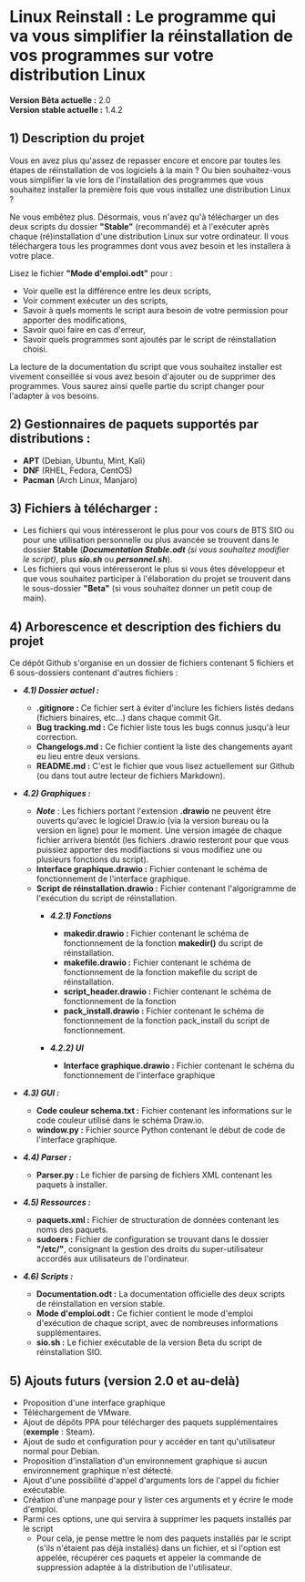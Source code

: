 # Linux Reinstall : Le programme qui va vous simplifier la réinstallation de vos programmes sur votre distribution Linux

**Version Bêta actuelle :** 2.0  
**Version stable actuelle :** 1.4.2  

## 1) Description du projet

Vous en avez plus qu'assez de repasser encore et encore par toutes les étapes de réinstallation de vos logiciels à la main ? Ou bien souhaitez-vous vous simplifier la vie lors de l'installation des programmes que vous souhaitez installer la première fois que vous installez une distribution Linux ?

Ne vous embêtez plus. Désormais, vous n'avez qu'à télécharger un des deux scripts du dossier **"Stable"** (recommandé) et à l'exécuter après chaque (ré)installation d'une distribution Linux sur votre ordinateur. Il vous téléchargera tous les programmes dont vous avez besoin et les installera à votre place.

Lisez le fichier **"Mode d'emploi.odt"** pour :  
<ul>
    <li> Voir quelle est la différence entre les deux scripts,  </li>
    <li> Voir comment exécuter un des scripts,  </li>
    <li> Savoir à quels moments le script aura besoin de votre permission pour apporter des modifications,  </li>  
    <li> Savoir quoi faire en cas d'erreur,  </li>
    <li> Savoir quels programmes sont ajoutés par le script de réinstallation choisi.  </li>  
</ul>

La lecture de la documentation du script que vous souhaitez installer est vivement conseillée si vous avez besoin d'ajouter ou de supprimer des programmes. Vous saurez ainsi quelle partie du script changer pour l'adapter à vos besoins.

## 2) Gestionnaires de paquets supportés par distributions :
- **APT** (Debian, Ubuntu, Mint, Kali)  
- **DNF** (RHEL, Fedora, CentOS)  
- **Pacman** (Arch Linux, Manjaro)  

## 3) Fichiers à télécharger :

- Les fichiers qui vous intéresseront le plus pour vos cours de BTS SIO ou pour une utilisation personnelle ou plus avancée se trouvent dans le dossier **Stable** (*__Documentation Stable.odt__* _(si vous souhaitez modifier le script)_, plus *__sio.sh__* ou *__personnel.sh__*).  
- Les fichiers qui vous intéresseront le plus si vous êtes développeur et que vous souhaitez participer à l'élaboration du projet se trouvent dans le sous-dossier **"Beta"** (si vous souhaitez donner un petit coup de main).  

## 4) Arborescence et description des fichiers du projet

Ce dépôt Github s'organise en un dossier de fichiers contenant 5 fichiers et 6 sous-dossiers contenant d'autres fichiers :  

* *__4.1) Dossier actuel :__*  
    - **.gitignore :** Ce fichier sert à éviter d'inclure les fichiers listés dedans (fichiers binaires, etc...) dans chaque commit Git.  
    - **Bug tracking.md :** Ce fichier liste tous les bugs connus jusqu'à leur correction.  
    - **Changelogs.md :** Ce fichier contient la liste des changements ayant eu lieu entre deux versions.  
    - **README.md :** C'est le fichier que vous lisez actuellement sur Github (ou dans tout autre lecteur de fichiers Markdown).  

* *__4.2) Graphiques :__*
    - *__Note__* : Les fichiers portant l'extension **.drawio** ne peuvent être ouverts qu'avec le logiciel Draw.io (via la version bureau ou la version en ligne) pour le moment. Une version imagée de chaque fichier arrivera bientôt (les fichiers .drawio resteront pour que vous puissiez apporter des modifiactions si vous modifiez une ou plusieurs fonctions du script).  
    - **Interface graphique.drawio :** Fichier contenant le schéma de fonctionnement de l'interface graphique.  
    - **Script de réinstallation.drawio :** Fichier contenant l'algorigramme de l'exécution du script de réinstallation.  
        * *__4.2.1) Fonctions__*
            - **makedir.drawio :** Fichier contenant le schéma de fonctionnement de la fonction **makedir()** du script de réinstallation.  
            - **makefile.drawio :** Fichier contenant le schéma de fonctionnement de la fonction makefile du script de réinstallation.   
            - **script_header.drawio :** Fichier contenant le schéma de fonctionnement de la fonction
            - **pack_install.drawio :** Fichier contenant le schéma de fonctionnement de la fonction pack_install du script de fonctionnement.  

        * *__4.2.2) UI__*
            - **Interface graphique.drawio :** Fichier contenant le schéma du fonctionnement de l'interface graphique

* *__4.3) GUI :__*  
    - **Code couleur schema.txt :** Fichier contenant les informations sur le code couleur utilisé dans le schéma Draw.io.  
    - **window.py :** Fichier source Python contenant le début de code de l'interface graphique.  

* *__4.4) Parser :__*  
    - **Parser.py :** Le fichier de parsing de fichiers XML contenant les paquets à installer.  

* *__4.5) Ressources :__*  
    - **paquets.xml :** Fichier de structuration de données contenant les noms des paquets.  
    - **sudoers :** Fichier de configuration se trouvant dans le dossier **"/etc/"**, consignant la gestion des droits du super-utilisateur accordés aux utilisateurs de l'ordinateur.  

* *__4.6) Scripts :__*  
    - **Documentation.odt :** La documentation officielle des deux scripts de réinstallation en version stable.  
    - **Mode d'emploi.odt :** Ce fichier contient le mode d'emploi d'exécution de chaque script, avec de nombreuses informations supplémentaires.  
    - **sio.sh :** Le fichier exécutable de la version Beta du script de réinstallation SIO.  


## 5) Ajouts futurs (version 2.0 et au-delà)

- Proposition d'une interface graphique  
- Téléchargement de VMware.  
- Ajout de dépôts PPA pour télécharger des paquets supplémentaires (**exemple** : Steam).  
- Ajout de sudo et configuration pour y accéder en tant qu'utilisateur normal pour Debian.  
- Proposition d'installation d'un environnement graphique si aucun environnement graphique n'est détecté.  
- Ajout d'une possibilité d'appel d'arguments lors de l'appel du fichier exécutable.  
- Création d'une manpage pour y lister ces arguments et y écrire le mode d'emploi.  
- Parmi ces options, une qui servira à supprimer les paquets installés par le script  
    - Pour cela, je pense mettre le nom des paquets installés par le script (s'ils n'étaient pas déjà installés) dans un fichier, et si l'option est appelée, récupérer ces paquets et appeler la commande de suppression adaptée à la distribution de l'utilisateur.  
